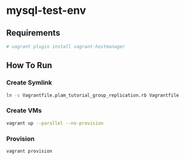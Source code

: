 # mysql-test-env


## Requirements

```bash
# vagrant plugin install vagrant-hostmanager
```

## How To Run

### Create Symlink

```bash
ln -s Vagrantfile.plam_tutorial_group_replication.rb Vagrantfile
```

### Create VMs

```bash
vagrant up --parallel --no-provision
```

### Provision

```bash
vagrant provision
```
